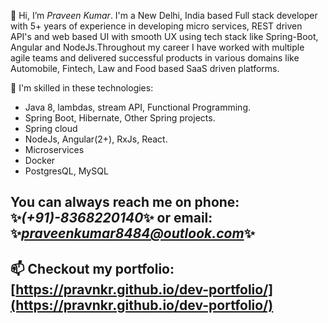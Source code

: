 <!---
pravnkr/pravnkr is a ✨ special ✨ repository because its `README.md` (this file) appears on your GitHub profile.
You can click the Preview link to take a look at your changes.
--->
👋 Hi, I’m *Praveen Kumar*. I'm a New Delhi, India based Full stack developer with 5+ years of experience in developing micro services, REST driven API's and web based UI with smooth UX using tech stack like Spring-Boot, Angular and NodeJs.Throughout my career I have worked with multiple agile teams and delivered successful products in various domains like Automobile, Fintech, Law and Food based SaaS driven platforms.

💞️ I'm skilled in these technologies:
- Java 8, lambdas, stream API, Functional Programming.
- Spring Boot, Hibernate, Other Spring projects.
- Spring cloud
- NodeJs, Angular(2+), RxJs, React.
- Microservices
- Docker
- PostgresQL, MySQL

You can always reach me on phone: ✨*(+91)-8368220140*✨ or email: ✨*praveenkumar8484@outlook.com*✨
---
📫 Checkout my portfolio: [https://pravnkr.github.io/dev-portfolio/](https://pravnkr.github.io/dev-portfolio/)
---

